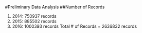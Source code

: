 #Preliminary Data Analysis
##Number of Records
1. 2014: 750937 records
2. 2015: 885502 records
3. 2016: 1000393 records
Total # of Records = 2636832 records
